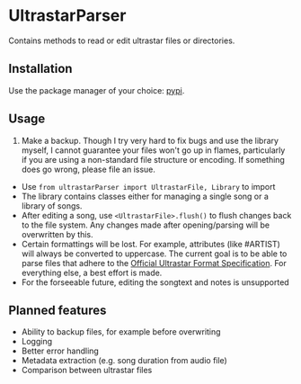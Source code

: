 # UltrastarParser

Contains methods to read or edit ultrastar files or directories.

## Installation

Use the package manager of your choice: [pypi](https://pypi.org/project/ultrastarParser/).

## Usage

1. Make a backup. Though I try very hard to fix bugs and use the library myself, I cannot guarantee your files won't go up in flames, particularly if you are using a non-standard file structure or encoding. If something does go wrong, please file an issue.

- Use `from ultrastarParser import UltrastarFile, Library` to import
- The library contains classes either for managing a single song or a library of songs.
- After editing a song, use `<UltrastarFile>.flush()` to flush changes back to the file system. Any changes made after opening/parsing will be overwritten by this.
- Certain formattings will be lost. For example, attributes (like #ARTIST) will always be converted to uppercase. The current goal is to be able to parse files that adhere to the [Official Ultrastar Format Specification](https://usdx.eu/format/). For everything else, a best effort is made.
- For the forseeable future, editing the songtext and notes is unsupported

## Planned features

- Ability to backup files, for example before overwriting
- Logging
- Better error handling
- Metadata extraction (e.g. song duration from audio file)
- Comparison between ultrastar files
